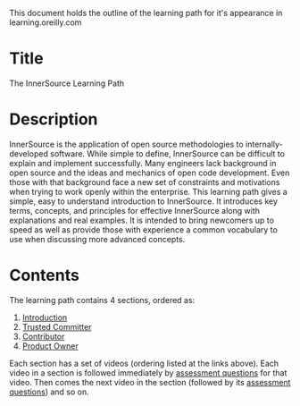 This document holds the outline of the learning path for it's appearance in learning.oreilly.com

# Title

The InnerSource Learning Path

# Description

InnerSource is the application of open source methodologies to internally-developed software.
While simple to define, InnerSource can be difficult to explain and implement successfully.
Many engineers lack background in open source and the ideas and mechanics of open code development.
Even those with that background face a new set of constraints and motivations when trying to work openly within the enterprise.
This learning path gives a simple, easy to understand introduction to InnerSource.
It introduces key terms, concepts, and principles for effective InnerSource along with explanations and real examples.
It is intended to bring newcomers up to speed as well as provide those with experience a common vocabulary to use when discussing more advanced concepts.

# Contents

The learning path contains 4 sections, ordered as:

1. [Introduction]
1. [Trusted Committer]
1. [Contributor]
1. [Product Owner]

Each section has a set of videos (ordering listed at the links above).
Each video in a section is followed immediately by [assessment questions] for that video.
Then comes the next video in the section (followed by its [assessment questions]) and so on.

[Introduction]: https://github.com/InnerSourceCommons/InnerSourceLearningPath/tree/main/introduction
[Trusted Committer]: https://github.com/InnerSourceCommons/InnerSourceLearningPath/tree/main/trusted-committer
[Contributor]: https://github.com/InnerSourceCommons/InnerSourceLearningPath/tree/main/contributor
[Product Owner]: https://github.com/InnerSourceCommons/InnerSourceLearningPath/tree/main/product-owner
[assessment questions]: https://github.com/InnerSourceCommons/InnerSourceLearningPath/tree/main/workbook
